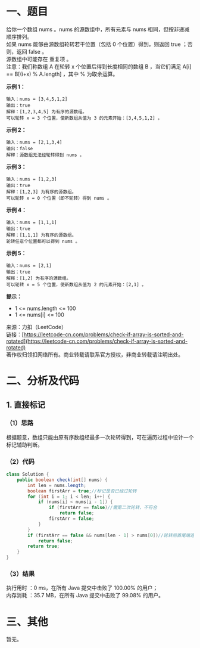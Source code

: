 # 一、题目
给你一个数组 nums 。nums 的源数组中，所有元素与 nums 相同，但按非递减顺序排列。    
如果 nums 能够由源数组轮转若干位置（包括 0 个位置）得到，则返回 true ；否则，返回 false 。      
源数组中可能存在 重复项 。     
注意：我们称数组 A 在轮转 x 个位置后得到长度相同的数组 B ，当它们满足 A[i] == B[(i+x) % A.length] ，其中 % 为取余运算。      
     
**示例 1：**     
```
输入：nums = [3,4,5,1,2]
输出：true
解释：[1,2,3,4,5] 为有序的源数组。
可以轮转 x = 3 个位置，使新数组从值为 3 的元素开始：[3,4,5,1,2] 。
```
**示例 2：**     
```
输入：nums = [2,1,3,4]
输出：false
解释：源数组无法经轮转得到 nums 。
```
**示例 3：**     
```
输入：nums = [1,2,3]
输出：true
解释：[1,2,3] 为有序的源数组。
可以轮转 x = 0 个位置（即不轮转）得到 nums 。
```
**示例 4：**    
```
输入：nums = [1,1,1]
输出：true
解释：[1,1,1] 为有序的源数组。
轮转任意个位置都可以得到 nums 。
```
**示例 5：**      
```
输入：nums = [2,1]
输出：true
解释：[1,2] 为有序的源数组。
可以轮转 x = 5 个位置，使新数组从值为 2 的元素开始：[2,1] 。
```
**提示：**     
- 1 <= nums.length <= 100
- 1 <= nums[i] <= 100
      
来源：力扣（LeetCode）     
链接：[https://leetcode-cn.com/problems/check-if-array-is-sorted-and-rotated](https://leetcode-cn.com/problems/check-if-array-is-sorted-and-rotated)      
著作权归领扣网络所有。商业转载请联系官方授权，非商业转载请注明出处。    
# 二、分析及代码    
## 1. 直接标记
### （1）思路
根据题意，数组只能由原有序数组经最多一次轮转得到，可在遍历过程中设计一个标记辅助判断。    
### （2）代码
```java
class Solution {
    public boolean check(int[] nums) {
        int len = nums.length;
        boolean firstArr = true;//标记是否已经过轮转
        for (int i = 1; i < len; i++) {
            if (nums[i] < nums[i - 1]) {
                if (firstArr == false)//需第二次轮转，不符合
                    return false;
                firstArr = false;
            }
        }
        if (firstArr == false && nums[len - 1] > nums[0])//轮转后首尾端连接时无法满足非递减
            return false;
        return true;
    }
}
```
### （3）结果
执行用时 ：0 ms，在所有 Java 提交中击败了 100.00% 的用户；    
内存消耗 ：35.7 MB，在所有 Java 提交中击败了 99.08% 的用户。      
# 三、其他
暂无。  
